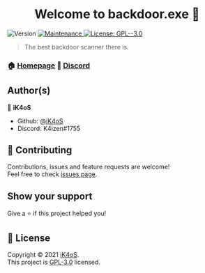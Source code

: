 <h1 align="center">Welcome to backdoor.exe 👋</h1>
<p>
  <img alt="Version" src="https://img.shields.io/badge/version-6.6.5-blue.svg?cacheSeconds=2592000" />
  <a href="https://github.com/kefranabg/readme-md-generator/graphs/commit-activity" target="_blank">
    <img alt="Maintenance" src="https://img.shields.io/badge/Maintained%3F-yes-green.svg" />
  </a>
  <a href="https://github.com/iK4oS/backdoor.exe/blob/master/LICENSE" target="_blank">
    <img alt="License: GPL--3.0" src="https://img.shields.io/github/license/iK4oS/backdoor.exe" />
  </a>
</p>

> The best backdoor scanner there is.

### 🏠 [Homepage](https://github.com/iK4oS/backdoor.exe) 🔗 [Discord](https://discord.com/invite/6HndYgC)

<!--- ### ✨ [Demo](https://demo.url/) Comming soon ;) --->

## Author(s)

👤 **iK4oS**

* Github: [@iK4oS](https://github.com/iK4oS)
* Discord: K4izen#1755

## 🤝 Contributing

Contributions, issues and feature requests are welcome!<br />Feel free to check [issues page](https://github.com/iK4oS/backdoor.exe/issues).

## Show your support

Give a ⭐️ if this project helped you!

## 📝 License

Copyright © 2021 [iK4oS](https://github.com/iK4oS).<br />
This project is [GPL-3.0](https://github.com/iK4oS/backdoor.exe/blob/master/LICENSE) licensed.
